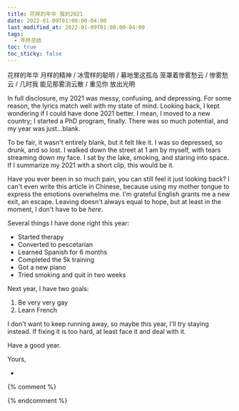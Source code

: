 ```yaml
---
title: 花样的年华 我的2021
date: 2022-01-09T01:00:00-04:00
last_modified_at: 2022-01-09T01:00:00-04:00
tags:
  - 年终总结
toc: true
toc_sticky: false
---
```


花样的年华 月样的精神 / 冰雪样的聪明 /
募地里这孤岛 笼罩着惨雾愁云 / 惨雾愁云 /
几时我 能见那雾消云散 / 重见你 放出光明

<!--more-->

In full disclosure, my 2021 was messy, confusing, and depressing. For some reason, the lyrics match well with my state of mind. Looking back, I kept wondering if I could have done 2021 better. I mean, I moved to a new country; I started a PhD program, finally. There was so much potential, and my year was just...blank.

To be fair, it wasn't entirely blank, but it felt like it. I was so depressed, so drunk, and so lost. I walked down the street at 1 am by myself, with tears streaming down my face. I sat by the lake, smoking, and staring into space. If I summarize my 2021 with a short clip, this would be it.

Have you ever been in so much pain, you can still feel it just looking back? I can't even write this article in Chinese, because using my mother tongue to express the emotions overwhelms me. I'm grateful English grants me a new exit, an escape. Leaving doesn't always equal to hope, but at least in the moment, I don't have to be *here*.

Several things I have done right this year:
- Started therapy
- Converted to pescetarian
- Learned Spanish for 6 months
- Completed the 5k training
- Got a new piano
- Tried smoking and quit in two weeks

Next year, I have two goals:
1. Be very very gay
2. Learn French

I don't want to keep running away, so maybe this year, I'll try staying instead. If fixing it is too hard, at least face it and deal with it. 

Have a good year.

Yours,

-


{% comment %}

{% endcomment %}
